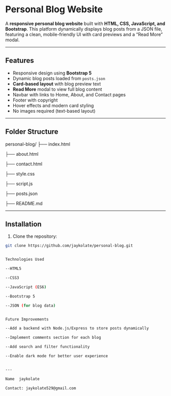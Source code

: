 # Personal Blog Website

A **responsive personal blog website** built with **HTML, CSS, JavaScript, and Bootstrap**. This platform dynamically displays blog posts from a JSON file, featuring a clean, mobile-friendly UI with card previews and a “Read More” modal.

---

## Features

- Responsive design using **Bootstrap 5**
- Dynamic blog posts loaded from `posts.json`
- **Card-based layout** with blog preview text
- **Read More** modal to view full blog content
- Navbar with links to Home, About, and Contact pages
- Footer with copyright
- Hover effects and modern card styling
- No images required (text-based layout)

---

## Folder Structure

personal-blog/
├── index.html

├── about.html

├── contact.html

├── style.css

├── script.js

├── posts.json

├── README.md


---

## Installation

1. Clone the repository:

```bash
git clone https://github.com/jaykolate/personal-blog.git


Technologies Used

--HTML5

--CSS3

--JavaScript (ES6)

--Bootstrap 5

--JSON (for blog data)


Future Improvements

--Add a backend with Node.js/Express to store posts dynamically

--Implement comments section for each blog

--Add search and filter functionality

--Enable dark mode for better user experience


---

Name  jaykolate

Contact: jaykolate529@gmail.com
